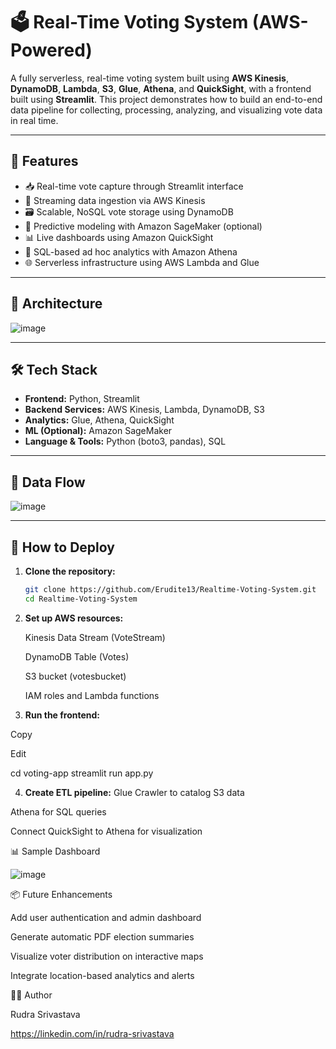 # 🗳️ Real-Time Voting System (AWS-Powered)

A fully serverless, real-time voting system built using **AWS Kinesis**, **DynamoDB**, **Lambda**, **S3**, **Glue**, **Athena**, and **QuickSight**, with a frontend built using **Streamlit**. This project demonstrates how to build an end-to-end data pipeline for collecting, processing, analyzing, and visualizing vote data in real time.

---

## 🔧 Features

- 📥 Real-time vote capture through Streamlit interface
- 🔄 Streaming data ingestion via AWS Kinesis
- 🗃️ Scalable, NoSQL vote storage using DynamoDB
- 🧠 Predictive modeling with Amazon SageMaker (optional)
- 📊 Live dashboards using Amazon QuickSight
- 🔎 SQL-based ad hoc analytics with Amazon Athena
- 🌐 Serverless infrastructure using AWS Lambda and Glue

---

## 🧱 Architecture

![image](https://github.com/user-attachments/assets/e955d503-7ee9-4b11-bf9c-756bcabffbcf)


---

## 🛠️ Tech Stack

- **Frontend:** Python, Streamlit
- **Backend Services:** AWS Kinesis, Lambda, DynamoDB, S3
- **Analytics:** Glue, Athena, QuickSight
- **ML (Optional):** Amazon SageMaker
- **Language & Tools:** Python (boto3, pandas), SQL

---

## 📁 Data Flow 

![image](https://github.com/user-attachments/assets/6da5e244-96d6-4c5d-9830-23c722e696e5)


---

## 🚀 How to Deploy

1. **Clone the repository:**
   ```bash
   git clone https://github.com/Erudite13/Realtime-Voting-System.git
   cd Realtime-Voting-System
2. **Set up AWS resources:**

   Kinesis Data Stream (VoteStream)
   
   DynamoDB Table (Votes)
   
   S3 bucket (votesbucket)
   
   IAM roles and Lambda functions

4. **Run the frontend:**

Copy

Edit

cd voting-app
streamlit run app.py

4. **Create ETL pipeline:**
Glue Crawler to catalog S3 data

Athena for SQL queries

Connect QuickSight to Athena for visualization

📊 Sample Dashboard

![image](https://github.com/user-attachments/assets/825292a8-1e18-41f8-b28f-3d801d93a359)


📦 Future Enhancements

Add user authentication and admin dashboard

Generate automatic PDF election summaries

Visualize voter distribution on interactive maps

Integrate location-based analytics and alerts


👨‍💻 Author

Rudra Srivastava

https://linkedin.com/in/rudra-srivastava


